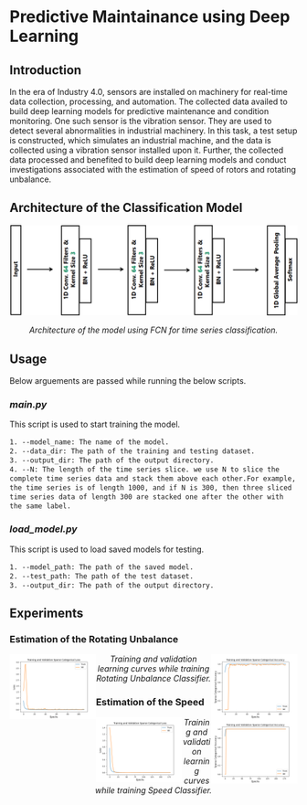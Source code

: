 # **Predictive Maintainance using Deep Learning**




## **Introduction**
In the era of Industry 4.0, sensors are installed on machinery for real-time data collection, processing, and automation. The collected data availed to build deep learning models for predictive maintenance and condition monitoring. One such sensor is the vibration sensor. They are used to detect several abnormalities in industrial machinery. In this task, a test setup is constructed, which simulates an industrial machine, and the data is collected using a vibration sensor installed upon it. Further, the collected data processed and benefited to build deep learning models and conduct investigations associated with the estimation of speed of rotors and rotating unbalance.

## **Architecture of the Classification Model**

![](https://github.com/rebelgiri/predictive-maintenance-using-deep-learning/blob/main/figures/FCN.png "Architecture of the model using FCN for time series classification")
<p align="center">
      <em>Architecture of the model using FCN for time series classification.</em>
</p>



## **Usage**

Below arguements are passed while running the below scripts.
### *main.py*

This script is used to start training the model.

    1. --model_name: The name of the model.
    2. --data_dir: The path of the training and testing dataset.
    3. --output_dir: The path of the output directory.
    4. --N: The length of the time series slice. we use N to slice the complete time series data and stack them above each other.For example, the time series is of length 1000, and if N is 300, then three sliced time series data of length 300 are stacked one after the other with the same label.

<!-- ### save_dataset.py 

 This script is used to save datasets in numpy files.

    1. --data_dir : The path of the training and testing dataset.
    2. --output_dir: The path of the output directory. -->

### *load_model.py*

This script is used to load saved models for testing.
    
    1. --model_path: The path of the saved model.
    2. --test_path: The path of the test dataset.
    3. --output_dir: The path of the output directory.

## **Experiments**

### Estimation of the Rotating Unbalance

<p align="center">
      <img src="https://github.com/rebelgiri/predictive-maintenance-using-deep-learning/blob/main/figures/trainingAndValidationLoss.png" align="left" width="30%">
      <img src="https://github.com/rebelgiri/predictive-maintenance-using-deep-learning/blob/main/figures/trainingAndValidationAccuracy.png" align="right" width="30%">
</p>
<p align="center">
      <em>Training and validation learning curves while training Rotating Unbalance
Classifier.</em>
</p>


<!-- ![](https://github.com/rebelgiri/predictive-maintenance-using-deep-learning/blob/main/figures/trainingAndValidationLoss.png "Rotating Unbalance Classifier Loss during Training and Validation at each Epoch") ![](https://github.com/rebelgiri/predictive-maintenance-using-deep-learning/blob/main/figures/trainingAndValidationAccuracy.png "Rotating Unbalance Classifier Accuracy during Training and Validation at each Epoch") -->


### Estimation of the Speed

<!-- ![](https://github.com/rebelgiri/predictive-maintenance-using-deep-learning/blob/main/figures/speedClassifierTrainingAndValidationLoss.png "Speed Classifier Loss during Training and Validation at each Epoch") ![](https://github.com/rebelgiri/predictive-maintenance-using-deep-learning/blob/main/figures/speedClassifierTrainingAndValidationAccuracy.png "Speed Classifier Accuracy during Training and Validation at each Epoch") -->

<p align="center">
      <img src="https://github.com/rebelgiri/predictive-maintenance-using-deep-learning/blob/main/figures/speedClassifierTrainingAndValidationLoss.png" align="left" width="30%">
      <img src="https://github.com/rebelgiri/predictive-maintenance-using-deep-learning/blob/main/figures/speedClassifierTrainingAndValidationAccuracy.png" align="right" width="30%">
</p>
<p align="center">
      <em>Training and validation learning curves while training Speed
Classifier.</em>
</p>

